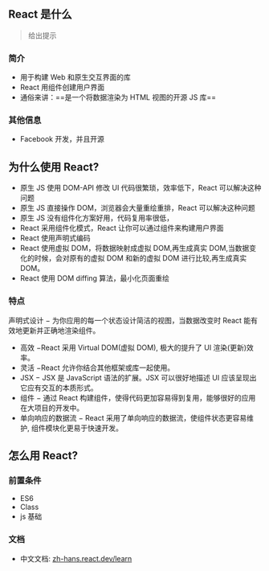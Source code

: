 ## React 是什么

> 给出提示

### 简介

- 用于构建 Web 和原生交互界面的库
- React 用组件创建用户界面
- 通俗来讲：==是一个将数据渲染为 HTML 视图的开源 JS 库==

### 其他信息

- Facebook 开发，并且开源

## 为什么使用 React?

- 原生 JS 使用 DOM-API 修改 UI 代码很繁琐，效率低下，React 可以解决这种问题
- 原生 JS 直接操作 DOM，浏览器会大量重绘重排，React 可以解决这种问题
- 原生 JS 没有组件化方案好用，代码复用率很低，
- React 采用组件化模式，React 让你可以通过组件来构建用户界面
- React 使用声明式编码
- React 使用虚拟 DOM，将数据映射成虚拟 DOM,再生成真实 DOM,当数据变化的时候，会对原有的虚拟 DOM 和新的虚拟 DOM 进行比较,再生成真实 DOM。
- React 使用 DOM diffing 算法，最小化页面重绘

### 特点

声明式设计 − 为你应用的每一个状态设计简洁的视图，当数据改变时 React 能有效地更新并正确地渲染组件。

- 高效 −React 采用 Virtual DOM(虚拟 DOM), 极大的提升了 UI 渲染(更新)效率。
- 灵活 −React 允许你结合其他框架或库一起使用。
- JSX − JSX 是 JavaScript 语法的扩展。JSX 可以很好地描述 UI 应该呈现出它应有交互的本质形式。
- 组件 − 通过 React 构建组件，使得代码更加容易得到复用，能够很好的应用在大项目的开发中。
- 单向响应的数据流 − React 采用了单向响应的数据流，使组件状态更容易维护, 组件模块化更易于快速开发。

## 怎么用 React?

### 前置条件

- ES6
- Class
- js 基础

### 文档

- 中文文档: [zh-hans.react.dev/learn](https://zh-hans.react.dev/learn)
